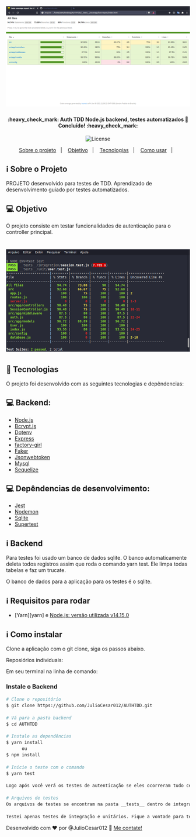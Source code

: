 <h1 align="center">
    <img alt="AuthTDD" title="#AUTHTDD" src="./github/testetdd.png" width="620px" />
</h1>

<h4 align="center">
	:heavy_check_mark: Auth TDD Node.js backend, testes automatizados 🚀 Concluído! :heavy_check_mark:
</h4>
<p align="center">
  <img alt="License" src="https://img.shields.io/badge/license-MIT-brightgreen">
</p>

<p align="center">
  <a href="#information_source-sobre-o-projeto">Sobre o projeto</a>&nbsp;&nbsp;&nbsp;|&nbsp;&nbsp;&nbsp;
  <a href="#computer-objetivo">Objetivo</a>&nbsp;&nbsp;&nbsp;|&nbsp;&nbsp;&nbsp;
  <a href="#rocket-tecnologias">Tecnologias</a>&nbsp;&nbsp;&nbsp;|&nbsp;&nbsp;&nbsp;
  <a href="#information_source-como-usar">Como usar</a>&nbsp;&nbsp;&nbsp;|&nbsp;&nbsp;&nbsp;
</p>

## :information_source: Sobre o Projeto

PROJETO desenvolvido para testes de TDD. Aprendizado de desenvolvimento guiado por testes automatizados.

## :computer: Objetivo

O projeto consiste em testar funcionalidades de autenticação para o controller principal.

<h1 align="center">
    <img alt="Example" title="Example" src="./github/testetddcmd.png" width="620px" />
</h1>

## :rocket: Tecnologias

O projeto foi desenvolvido com as seguintes tecnologias e depêndencias:

## :computer: Backend:

- [Node.js][nodejs]
- [Bcrypt.js][bcryptjs]
- [Dotenv][dotenv]
- [Express][express]
- [factory-girl][factory-girl]
- [Faker][faker]
- [Jsonwebtoken][jsonwebtoken]
- [Mysql][mysql]
- [Sequelize][sequelize]

## :computer: Depêndencias de desenvolvimento:

- [Jest][jest]
- [Nodemon][nodemon]
- [Sqlite][sqlite]
- [Supertest][supertest]

## :information_source: Backend

Para testes foi usado um banco de dados sqlite. O banco automaticamente deleta todos registros assim que roda o comando yarn test. Ele limpa todas tabelas e faz um trucate.

O banco de dados para a aplicação para os testes é o sqlite.

## :information_source: Requisitos para rodar

- [Yarn][yarn] e [Node.js: versão utilizada v14.15.0][nodejs]

## :information_source: Como instalar

Clone a aplicação com o git clone, siga os passos abaixo.

Reposiórios individuais:

Em seu terminal na linha de comando:

### Instale o Backend

```bash
# Clone o repositório
$ git clone https://github.com/JulioCesar012/AUTHTDD.git

# Vá para a pasta backend
$ cd AUTHTDD

# Instale as dependências
$ yarn install
      ou
$ npm install

# Inicie o teste com o comando
$ yarn test

Logo após você verá os testes de autenticação se eles ocorreram tudo certo ou se falhou.

# Arquivos de testes
Os arquivos de testes se encontram na pasta __tests__ dentro de integration e unit.

Testei apenas testes de integração e unitários. Fique a vontade para testar outras funções, etc.
```

Desenvolvido com ♥ por @JulioCesar012 :wave: [Me contate!](https://www.linkedin.com/in/julio-cesar-filho-759653171/)

[nodejs]: https://nodejs.org/
[bcryptjs]: https://www.npmjs.com/package/bcryptjs
[dotenv]: https://www.npmjs.com/package/dotenv
[express]: https://expressjs.com/pt-br/
[factory-girl]: https://www.npmjs.com/package/factory-girl
[faker]: https://www.npmjs.com/package/faker
[jsonwebtoken]: https://jwt.io/
[mysql]: https://www.mysql.com/
[sequelize]: https://sequelize.org/
[jest]: https://jestjs.io/
[nodemon]: https://nodemon.io/
[sqlite]: https://www.npmjs.com/package/sqlite3
[supertest]: https://www.npmjs.com/package/supertest

